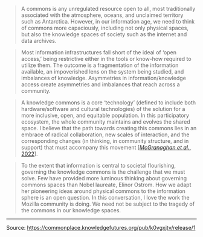 >A commons is any unregulated resource open to all, most traditionally associated with the atmosphere, oceans, and unclaimed territory such as Antarctica. However, in our information age, we need to think of commons more capaciously, including not only physical spaces, but also the knowledge spaces of society such as the internet and data archives.

>Most information infrastructures fall short of the ideal of ‘open access,’ being restrictive either in the tools or know-how required to utilize them. The outcome is a fragmentation of the information available, an impoverished lens on the system being studied, and imbalances of knowledge. Asymmetries in information/knowledge access create asymmetries and imbalances that reach across a community. 

>A knowledge commons is a core ‘technology’ (defined to include both hardware/software and cultural technologies) of the solution for a more inclusive, open, and equitable population. In this participatory ecosystem, the whole community maintains and evolves the shared space. I believe that the path towards creating this commons lies in an embrace of radical collaboration, new scales of interaction, and the corresponding changes (in thinking, in community structure, and in support) that must accompany this movement [_[McGranaghan et al.](https://knowledgestructure.pubpub.org/pub/space-knowledge-commons)_[, 2022](https://knowledgestructure.pubpub.org/pub/space-knowledge-commons)]. 

>To the extent that information is central to societal flourishing, governing the knowledge commons is the challenge that we must solve. Few have provided more luminous thinking about governing commons spaces than Nobel laureate, Elinor Ostrom. How we adapt her pioneering ideas around physical commons to the information sphere is an open question. In this conversation, I love the work the Mozilla community is doing. We need not be subject to the tragedy of the commons in our knowledge spaces.


---
Source:
https://commonplace.knowledgefutures.org/pub/k0vgxjtv/release/1
